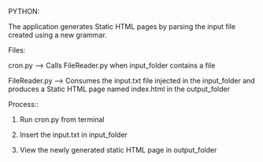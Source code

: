 PYTHON:

The application generates Static HTML pages by parsing the input file created using a new grammar.

Files:

cron.py --> Calls FileReader.py when input_folder contains a file

FileReader.py --> Consumes the input.txt file injected in the input_folder and produces a Static HTML page named index.html in the output_folder

Process::

1. Run cron.py from terminal

2. Insert the input.txt in input_folder

3. View the newly generated static HTML page in output_folder
